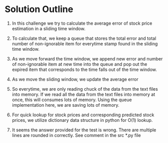 # Solution Outline

1. In this challenge we try to calculate the average error of stock price estimation in a sliding time window.
2. To calculate that, we keep a queue that stores the total error and total number of non-ignorable item for everytime
stamp found in the sliding time window.
3. As we move forward the time window, we append new error and number of non-ignorable item at new time into the queue
and pop out the expired item that corresponds to the time falls out of the time window.
4. As we move the sliding window, we update the average error
5. So everytime, we are only reading chuck of the data from the text files into memory. If we read all the data from the
text files into memory at once, this will consumes lots of memory. Using the queue implementation here, we are saving lots
of memory.
6. For quick lookup for stock prices and corresponding predicted stock prices, we utilize dictionary data structure in
python for O(1) lookup.

7. It seems the answer provided for the test is wrong. There are multiple lines are rounded in correctly. See comment in the src *.py file
